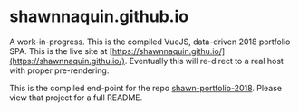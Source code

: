 
# shawnnaquin.github.io

A work-in-progress. This is the compiled VueJS, data-driven 2018 portfolio SPA. This is the live site at [https://shawnnaquin.githu.io/](https://shawnnaquin.githu.io/). Eventually this will re-direct to a real host with proper pre-rendering.

This is the compiled end-point for the repo [shawn-portfolio-2018](https://github.com/shawnnaquin/shawn-portfolio-2018). Please view that project for a full README.